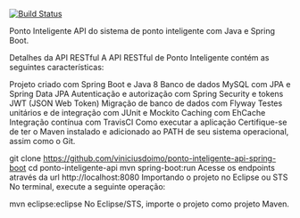 [![Build Status](https://travis-ci.org/viniciusdoimo/ponto-inteligente-api-spring-boot.svg?branch=master)](https://travis-ci.org/viniciusdoimo/ponto-inteligente-api-spring-boot)

Ponto Inteligente
API do sistema de ponto inteligente com Java e Spring Boot.

Detalhes da API RESTful
A API RESTful de Ponto Inteligente contém as seguintes características:

Projeto criado com Spring Boot e Java 8
Banco de dados MySQL com JPA e Spring Data JPA
Autenticação e autorização com Spring Security e tokens JWT (JSON Web Token)
Migração de banco de dados com Flyway
Testes unitários e de integração com JUnit e Mockito
Caching com EhCache
Integração contínua com TravisCI
Como executar a aplicação
Certifique-se de ter o Maven instalado e adicionado ao PATH de seu sistema operacional, assim como o Git.

git clone https://github.com/viniciusdoimo/ponto-inteligente-api-spring-boot
cd ponto-inteligente-api
mvn spring-boot:run
Acesse os endpoints através da url http://localhost:8080
Importando o projeto no Eclipse ou STS
No terminal, execute a seguinte operação:

mvn eclipse:eclipse
No Eclipse/STS, importe o projeto como projeto Maven.
